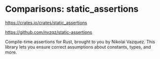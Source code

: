 # Comparisons: static_assertions

https://crates.io/crates/static_assertions

https://github.com/nvzqz/static-assertions

Compile-time assertions for Rust, brought to you by Nikolai Vazquez. This library lets you ensure correct assumptions about constants, types, and more.

